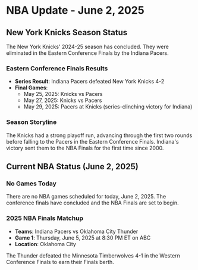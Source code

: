 # NBA Update - June 2, 2025

## New York Knicks Season Status

The New York Knicks' 2024-25 season has concluded. They were eliminated in the Eastern Conference Finals by the Indiana Pacers.

### Eastern Conference Finals Results
- **Series Result**: Indiana Pacers defeated New York Knicks 4-2
- **Final Games**:
  - May 25, 2025: Knicks vs Pacers
  - May 27, 2025: Knicks vs Pacers  
  - May 29, 2025: Pacers at Knicks (series-clinching victory for Indiana)

### Season Storyline
The Knicks had a strong playoff run, advancing through the first two rounds before falling to the Pacers in the Eastern Conference Finals. Indiana's victory sent them to the NBA Finals for the first time since 2000.

## Current NBA Status (June 2, 2025)

### No Games Today
There are no NBA games scheduled for today, June 2, 2025. The conference finals have concluded and the NBA Finals are set to begin.

### 2025 NBA Finals Matchup
- **Teams**: Indiana Pacers vs Oklahoma City Thunder
- **Game 1**: Thursday, June 5, 2025 at 8:30 PM ET on ABC
- **Location**: Oklahoma City

The Thunder defeated the Minnesota Timberwolves 4-1 in the Western Conference Finals to earn their Finals berth.